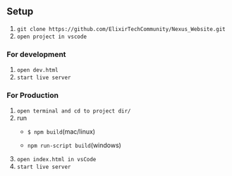 ## Setup

1. `git clone https://github.com/ElixirTechCommunity/Nexus_Website.git`
2. `open project in vscode`

### For development

1. `open dev.html`
2. `start live server`

### For Production

1. `open terminal and cd to project dir/`
2. run 
    - `$ npm build`(mac/linux) <br>

    - `npm run-script build`(windows)
3. `open index.html in vsCode`
4. `start live server`
